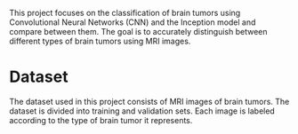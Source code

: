 This project focuses on the classification of brain tumors using Convolutional Neural Networks (CNN) and the Inception model and compare between them. The goal is to accurately distinguish between different types of brain tumors using MRI images.
# Dataset
The dataset used in this project consists of MRI images of brain tumors. The dataset is divided into training and validation sets. Each image is labeled according to the type of brain tumor it represents.
